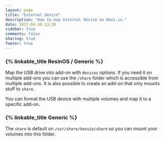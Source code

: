 ```yaml
---
layout: page
title: "External device"
description: "How to map external device on Hass.io."
date: 2017-04-30 13:28
sidebar: true
comments: false
sharing: true
footer: true
---
```



### {% linkable_title ResinOS / Generic %}

Map the USB drive into add-on with `devices` options. If you need it on multiple add-ons you can use the `/share` folder which is accessible from multiple add-ons.
It is also possible to create an add-on that only mounts stuff to `share`.

You can format the USB device with multiple volumes and map it to a specific add-on.

### {% linkable_title Generic %}

The `share` is default on `/usr/share/hassio/share` so you can mount your volumes into this folder.
